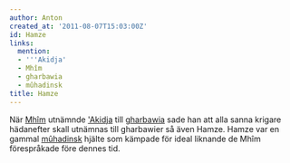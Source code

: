 ```yaml
---
author: Anton
created_at: '2011-08-07T15:03:00Z'
id: Hamze
links:
  mention:
  - '''Akidja'
  - Mhîm
  - gharbawia
  - mûhadinsk
title: Hamze
---
```


När [Mhîm] utnämnde ['Akidja] till [gharbawia] sade han att alla sanna krigare hädanefter skall
utnämnas till gharbawier så även Hamze. Hamze var en gammal [mûhadinsk] hjälte som kämpade för ideal
liknande de Mhîm förespråkade före dennes tid.

  [Mhîm]: Mhîm
  ['Akidja]: Akidja
  [gharbawia]: gharbawia
  [mûhadinsk]: mûhadinsk

